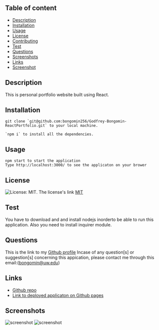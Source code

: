 ## Table of content

- [Description](#description)
- [Installation](#installation)
- [Usage](#usage)
- [License](#license)
- [Contributing](#contributiing)
- [Test](#test)
- [Questions](#questions)
- [Screenshots](#screenshots)
- [Links](#links)
- [Screenshot](#screenshot)

## Description

This is personal portfolio website built using React.

## Installation

```
git clone `git@github.com:bongomin256/Godfrey-Bongomin-ReactPortfolio.git` to your local machine.

`npm i` to install all the dependencies.
```

## Usage

```
npm start to start the application
Type http://localhost:3000/ to see the applicaton on your brower
```

## License

![License: MIT](https://img.shields.io/badge/License-MIT-yellow.svg).
The license's link [MIT](https://opensource.org/licenses/MIT)

## Test

You have to download and and install nodejs inorderto be able to run this application. Also you need to install inquirer module.

## Questions

This is the link to my [Github profile](https://github.com/bongomin256)
Incase of any question[s] or suggestion[s] concerning this appication, please contact me through this email:(bongomin@uw.edu)

## Links

- [Github repo](https://github.com/bongomin256/Godfrey-Bongomin-ReactPortfolio)
- [Link to deployed applicaton on Github pages ](https://bongomin256.github.io/Godfrey-Bongomin-ReactPortfolio/)

## Screenshots

![screenshot](./Develop/images/screenshot1.png)
![screenshot](./Develop/images/screenshot2.png)
